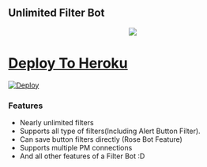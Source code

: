 ## Unlimited Filter Bot

<p align="center">
  <a href="https://www.python.org">
    <img src="http://ForTheBadge.com/images/badges/made-with-python.svg">


# Deploy To Heroku

[![Deploy](https://www.herokucdn.com/deploy/button.svg)](https://heroku.com/deploy?template=https://github.com/MufazTG/TG-Unlimited-Filter-Bot)

### Features
* Nearly unlimited filters
* Supports all type of filters(Including Alert Button Filter).
* Can save button filters directly (Rose Bot Feature)
* Supports multiple PM connections
* And all other features of a Filter Bot :D
